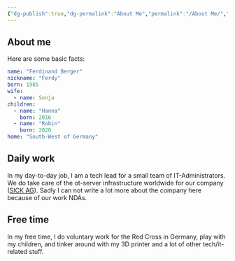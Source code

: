 ```yaml
---
{"dg-publish":true,"dg-permalink":"About Me","permalink":"/About Me/","created":"2024-06-15T00:51","updated":"2024-06-15T00:57"}
---
```


## About me

Here are some basic facts:

```yaml
name: "Ferdinand Berger"
nickname: "Ferdy"
born: 1985
wife:
  - name: Sonja
children:
  - name: "Hanna"
    born: 2016
  - name: "Robin"
    born: 2020
home: "South-West of Germany"
```

## Daily work

In my day-to-day job, I am a tech lead for a small team of IT-Administrators. We do take care of the ot-server infrastructure worldwide for our company ([SICK AG](https://sick.com/)). Sadly I can not write a lot more about the company here because of our work NDAs.

## Free time

In my free time, I do voluntary work for the Red Cross in Germany, play with my children, and tinker around with my 3D printer and a lot of other tech/it-related stuff.